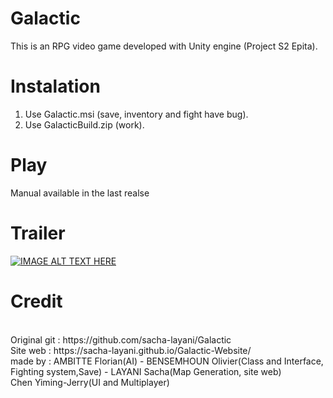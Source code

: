 # Galactic
This is an RPG video game developed with Unity engine (Project S2 Epita).

# Instalation
1. Use Galactic.msi (save, inventory and fight have bug).<br />
2. Use GalacticBuild.zip (work).<br />

# Play

Manual available in the last realse

# Trailer
[![IMAGE ALT TEXT HERE](https://img.youtube.com/vi/nkcXgelskQo/0.jpg)](https://www.youtube.com/watch?v=nkcXgelskQo)


# Credit 
<br />
Original git : https://github.com/sacha-layani/Galactic<br />
Site web : https://sacha-layani.github.io/Galactic-Website/<br />
made by : AMBITTE Florian(AI) - BENSEMHOUN Olivier(Class and Interface, Fighting system,Save) - LAYANI Sacha(Map Generation, site web)<br />
          Chen Yiming-Jerry(UI and Multiplayer)<br />
